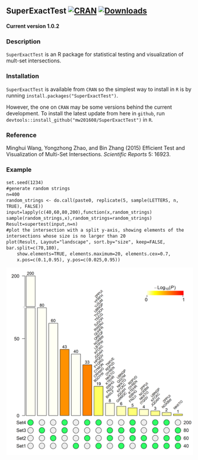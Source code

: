 ## SuperExactTest [![CRAN](http://www.r-pkg.org/badges/version/SuperExactTest)](https://cran.r-project.org/package=SuperExactTest) [![Downloads](http://cranlogs.r-pkg.org/badges/SuperExactTest?color=brightgreen)](http://www.r-pkg.org/pkg/SuperExactTest)

#### Current version 1.0.2

### Description
`SuperExactTest` is an R package for statistical testing and visualization of mult-set intersections.

### Installation
`SuperExactTest` is available from `CRAN` so the simplest way to install in `R` is by running `install.packages("SuperExactTest")`.

However, the one on `CRAN` may be some versions behind the current development. To install the latest update from here in `github`, run `devtools::install_github("mw201608/SuperExactTest")` in `R`.


### Reference
Minghui Wang, Yongzhong Zhao, and Bin Zhang (2015) Efficient Test and Visualization of Multi-Set Intersections. *Scientific Reports* 5: 16923.


### Example
```
set.seed(1234)
#generate random strings
n=400
random_strings <- do.call(paste0, replicate(5, sample(LETTERS, n, TRUE), FALSE))
input=lapply(c(40,60,80,200),function(x,random_strings) sample(random_strings,x),random_strings=random_strings)
Result=supertest(input,n=n)
#plot the intersection with a split y-axis, showing elements of the intersections whose size is no larger than 20
plot(Result, Layout="landscape", sort.by="size", keep=FALSE, bar.split=c(70,180), 
	show.elements=TRUE, elements.maximum=20, elements.cex=0.7,
	x.pos=c(0.1,0.95), y.pos=c(0.025,0.95))
```
![Sample output](ex1.png)
